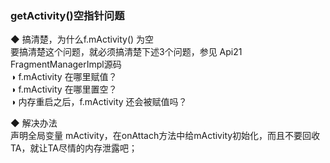### getActivity()空指针问题  

◆ 搞清楚，为什么f.mActivity() 为空    
要搞清楚这个问题，就必须搞清楚下述3个问题，参见 Api21 FragmentManagerImpl源码  
◑ f.mActivity 在哪里赋值？  
◑ f.mActivity 在哪里置空？  
◑ 内存重启之后，f.mActivity 还会被赋值吗？  


◆ 解决办法  
声明全局变量 mActivity，在onAttach方法中给mActivity初始化，而且不要回收TA，就让TA尽情的内存泄露吧；  


